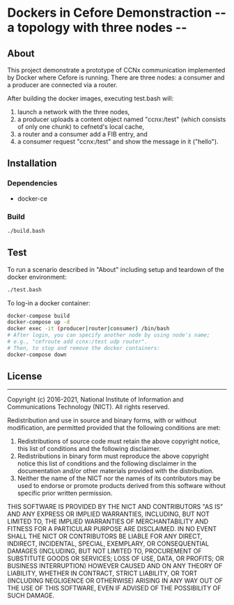 # Dockers in Cefore Demonstraction -- a topology with three nodes --

## About

This project demonstrate a prototype of CCNx communication 
implemented by Docker where Cefore is running.
There are three nodes: a consumer and a producer are 
connected via a router.

After building the docker images, executing test.bash will:
1. launch a network with the three nodes,
2. a producer uploads a content object named "ccnx:/test" (which consists of only one chunk) to cefnetd's local cache,
3. a router and a consumer add a FIB entry, and
4. a consumer request "ccnx:/test" and show the message in it ("hello").

## Installation

### Dependencies

* docker-ce

### Build

```bash
./build.bash
```

## Test

To run a scenario described in "About" 
including setup and teardown of the docker environment:

```bash
./test.bash
```

To log-in a docker container:

```bash
docker-compose build
docker-compose up -d
docker exec -it (producer|router|consumer) /bin/bash
# After login, you can specify another node by using node's name; 
# e.g., "cefroute add ccnx:/test udp router".
# Then, to stop and remove the docker containers:
docker-compose down
```

## License
---  
Copyright (c) 2016-2021, National Institute of Information and Communications Technology (NICT). All rights reserved.  

Redistribution and use in source and binary forms, with or without modification, are permitted provided that the following conditions are met:
1. Redistributions of source code must retain the above copyright notice, this list of conditions and the following disclaimer.
2. Redistributions in binary form must reproduce the above copyright notice this list of conditions and the following disclaimer in the documentation and/or other materials provided with the distribution.
3. Neither the name of the NICT nor the names of its contributors may be used to endorse or promote products derived from this software without specific prior written permission.  

THIS SOFTWARE IS PROVIDED BY THE NICT AND CONTRIBUTORS "AS IS" AND ANY EXPRESS OR IMPLIED WARRANTIES, INCLUDING, BUT NOT LIMITED TO, THE IMPLIED WARRANTIES OF MERCHANTABILITY AND FITNESS FOR A PARTICULAR PURPOSE ARE DISCLAIMED. IN NO EVENT SHALL THE NICT OR CONTRIBUTORS BE LIABLE FOR ANY DIRECT, INDIRECT, INCIDENTAL, SPECIAL, EXEMPLARY, OR CONSEQUENTIAL DAMAGES (INCLUDING, BUT NOT LIMITED TO, PROCUREMENT OF SUBSTITUTE GOODS OR SERVICES; LOSS OF USE, DATA, OR PROFITS; OR BUSINESS INTERRUPTION) HOWEVER CAUSED AND ON ANY THEORY OF LIABILITY, WHETHER IN CONTRACT, STRICT LIABILITY, OR TORT (INCLUDING NEGLIGENCE OR OTHERWISE) ARISING IN ANY WAY OUT OF THE USE OF THIS SOFTWARE, EVEN IF ADVISED OF THE POSSIBILITY OF SUCH DAMAGE.
